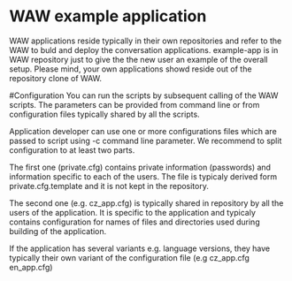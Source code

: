 # WAW example application

WAW applications reside typically in their own repositories and refer to the WAW to buld and deploy the conversation applications. 
example-app is in WAW repository just to give the the new user an example of the overall setup. Please mind, your own applications showd reside out of the repository clone of WAW. 

#Configuration
You can run the scripts by subsequent calling of the WAW scripts. The parameters can be provided from command line or from configuration files typically shared by all the scripts.

Application developer can use one or more configurations files which are passed to script using -c command line parameter. We recommend to split configuration to at least two parts. 

The first one (private.cfg) contains private information (passwords) and information specific to each of the users.
The file is typicaly derived form private.cfg.template and it is not kept in the repository.

The second one (e.g. cz_app.cfg) is typically shared in repository by all the users of the application. It is specific to the application and typicaly contains configuration for names of files and directories used during building of the application.

If the application has several variants e.g. language versions, they have typically their own variant of the configuration file (e.g cz_app.cfg en_app.cfg)